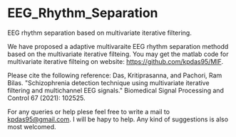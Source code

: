# EEG_Rhythm_Separation
EEG rhythm separation based on multivariate iterative filtering.

We have proposed a adaptive multivaraite EEG rhythm separation methodd based on the multivariate iterative filteing. You may get the matlab code for multivariate iterative filteing on website: https://github.com/kpdas95/MIF.

Please cite the following reference:
Das, Kritiprasanna, and Pachori, Ram Bilas. "Schizophrenia detection technique using multivariate iterative filtering and multichannel EEG signals." Biomedical Signal Processing and Control 67 (2021): 102525.

For any queries or help plese feel free to write a mail to kpdas95@gmail.com. I will be hapy to help. Any kind of suggestions is also most welcomed.
